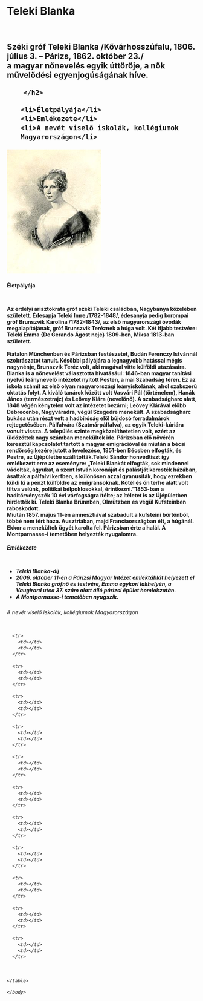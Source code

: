 
<html>
    <head>
<link rel="stylesheet" href="teleki css.css">
    </head>
    <body>
        <h1>Teleki Blanka</h1>
        <br>
        <h2>Széki gróf Teleki Blanka /Kővárhosszúfalu, 1806. július 3. – Párizs, 1862. október 23./ <br>
            a magyar nőnevelés egyik úttörője, a nők művelődési egyenjogúságának híve. 

        </h2>
<ul>

    <li>Életpályája</li>
    <li>Emlékezete</li>
    <li>A nevét viselő iskolák, kollégiumok Magyarországon</li>
</ul>

<h3>
    <img src="Teleki_Blanka.jpg" alt="">
</h3>

<h4>
    <p id="elete">Életpályája</p>
    <br>
    <p id="elete-szoveg">Az erdélyi arisztokrata gróf széki Teleki családban, Nagybánya közelében született. Édesapja Teleki Imre /1782-1848/, édesanyja pedig korompai gróf Brunszvik Karolina /1782–1843/, az első magyarországi óvodák megalapítójának, gróf Brunszvik Teréznek a húga volt. Két ifjabb testvére: Teleki Emma {De Gerando Ágost neje} 1809-ben, Miksa 1813-ban született. <br> <br>
        Fiatalon Münchenben és Párizsban festészetet, Budán Ferenczy Istvánnál szobrászatot tanult. Későbbi pályájára a legnagyobb hatással mégis nagynénje, Brunszvik Teréz volt, aki magával vitte külföldi utazásaira. Blanka is a nőnevelést választotta hivatásául: 1846-ban magyar tanítási nyelvű leánynevelő intézetet nyitott Pesten, a mai Szabadság téren. Ez az iskola számít az első olyan magyarországi leányiskolának, ahol szakszerű oktatás folyt. A kiváló tanárok között volt Vasvári Pál (történelem), Hanák János (természetrajz) és Leövey Klára (nevelőnő). A szabadságharc alatt, 1848 végén kénytelen volt az intézetet bezárni; Leövey Klárával előbb Debrecenbe, Nagyváradra, végül Szegedre menekült. A szabadságharc bukása után részt vett a hadbíróság elől bújdosó forradalmárok rejtegetésében. Pálfalvára (Szatmárpálfalva), az egyik Teleki-kúriára vonult vissza. A település szinte megközelíthetetlen volt, ezért az üldözöttek nagy számban menekültek ide. Párizsban élő nővérén keresztül kapcsolatot tartott a magyar emigrációval és miután a bécsi rendőrség kezére jutott a levelezése, 1851-ben Bécsben elfogták, és Pestre, az Újépületbe szállították.Teleki Sándor honvédtiszt így emlékezett erre az eseményre: „Teleki Blankát elfogták, sok mindennel vádolták, ágyukat, a szent István koronáját és palástját keresték házában, ásattak a pálfalvi kertben, s különösen azzal gyanusiták, hogy ezrekben küldi ki a pénzt külföldre az emigránsoknak. Kötél és ón terhe alatt volt tiltva velünk, politikai bélpoklosokkal, érintkezni.”1853-ban a haditörvényszék 10 évi várfogságra ítélte; az ítéletet is az Újépületben hirdették ki. Teleki Blanka Brünnben, Olmützben és végül Kufsteinben raboskodott. <br>
         Miután 1857. május 11-én amnesztiával szabadult a kufsteini börtönből, többé nem tért haza. Ausztriában, majd Franciaországban élt, a húgánál. Ekkor a menekültek ügyét karolta fel. Párizsban érte a halál. A Montparnasse-i temetőben helyezték nyugalomra.</p>
</h4>

<h5>
    <p id="kaki">Emlékezete</p>
    <br>
    <ul id="elete-szoveg">
        <li>Teleki Blanka-díj</li>
        <li>2006. október 11-én a Párizsi Magyar Intézet emléktáblát helyezett el Teleki Blanka grófnő és testvére, Emma egykori lakhelyén, a Vaugirard utca 37. szám alatt álló párizsi épület homlokzatán. 
        </li>
        <li>A Montparnasse-i temetőben nyugszik.
        </li>
    </ul>
</h5>

<h6>
    <p id="elete">A nevét viselő iskolák, kollégiumok Magyarországon</p>
    <br>
    <table>

      <tr>
        <td></td>
        <td></td>
      </tr>

      <tr>
        <td></td>
        <td></td>
      </tr>

      <tr>
        <td></td>
        <td></td>
      </tr>

      <tr>
        <td></td>
        <td></td>
      </tr>

      <tr>
        <td></td>
        <td></td>
      </tr>

      <tr>
        <td></td>
        <td></td>
      </tr>

      <tr>
        <td></td>
        <td></td>
      </tr>

      <tr>
        <td></td>
        <td></td>
      </tr>

      <tr>
        <td></td>
        <td></td>
      </tr>

      <tr>
        <td></td>
        <td></td>
      </tr>

      <tr>
        <td></td>
        <td></td>
      </tr>

      

    </table>
</h6>












    </body>
</html>
